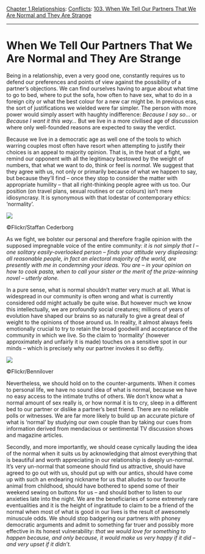 [Chapter 1.Relationships](https://www.theschooloflife.com/thebookoflife/category/relationships/): [Conflicts](https://www.theschooloflife.com/thebookoflife/category/relationships/conflicts/): [103. When We Tell Our Partners That We Are Normal and They Are Strange](https://www.theschooloflife.com/thebookoflife/when-we-tell-our-partners-that-we-are-normal-and-they-are-strange/)

* * *

# When We Tell Our Partners That We Are Normal and They Are Strange

Being in a relationship, even a very good one, constantly requires us to defend our preferences and points of view against the possibility of a partner’s objections. We can find ourselves having to argue about what time to go to bed, where to put the sofa, how often to have sex, what to do in a foreign city or what the best colour for a new car might be. In previous eras, the sort of justifications we wielded were far simpler. The person with more power would simply assert with haughty indifference: _Because I say so_… or _Because I want it this way…_ But we live in a more civilised age of discussion where only well-founded reasons are expected to sway the verdict.

Because we live in a democratic age as well one of the tools to which warring couples most often have resort when attempting to justify their choices is an appeal to majority opinion. That is, in the heat of a fight, we remind our opponent with all the legitimacy bestowed by the weight of numbers, that what we want to do, think or feel is _normal_. We suggest that they agree with us, not only or primarily because of what we happen to say, but because they’ll find – once they stop to consider the matter with appropriate humility – that all right-thinking people agree with us too. Our position (on travel plans, sexual routines or car colours) isn’t mere idiosyncrasy. It is synonymous with that lodestar of contemporary ethics: ‘normality’.

 ![](https://www.theschooloflife.com/thebookoflife/wp-content/uploads/2018/09/28305186829_909d728191_z.jpg)

©Flickr/Staffan Cederborg

As we fight, we bolster our personal and therefore fragile opinion with the supposed impregnable voice of the entire community: _it is not simply that I – one solitary easily-overlooked person – finds your attitude very displeasing: all reasonable people, in fact an electoral majority of the world, are presently with me in condemning your ideas. You are – in your opinion on how to cook pasta, when to call your sister or the merit of the prize-winning novel – utterly alone._

In a pure sense, what is normal shouldn’t matter very much at all. What is widespread in our community is often wrong and what is currently considered odd might actually be quite wise. But however much we know this intellectually, we are profoundly social creatures; millions of years of evolution have shaped our brains so as naturally to give a great deal of weight to the opinions of those around us. In reality, it almost always feels emotionally crucial to try to retain the broad goodwill and acceptance of the community in which we live. So the claim to ‘normality’ (however approximately and unfairly it is made) touches on a sensitive spot in our minds – which is precisely why our partner invokes it so deftly.

 ![](https://www.theschooloflife.com/thebookoflife/wp-content/uploads/2018/09/31875199024_6a22011019_z.jpg)

©Flickr/Bennilover

Nevertheless, we should hold on to the counter-arguments. When it comes to personal life, we have no sound idea of what is normal, because we have no easy access to the intimate truths of others. We don’t know what a normal amount of sex really is, or how normal it is to cry, sleep in a different bed to our partner or dislike a partner’s best friend. There are no reliable polls or witnesses. We are far more likely to build up an accurate picture of what is ‘normal’ by studying our own couple than by taking our cues from information derived from mendacious or sentimental TV discussion shows and magazine articles.

Secondly, and more importantly, we should cease cynically lauding the idea of the normal when it suits us by acknowledging that almost everything that is beautiful and worth appreciating in our relationship is deeply un-normal. It’s very un-normal that someone should find us attractive, should have agreed to go out with us, should put up with our antics, should have come up with such an endearing nickname for us that alludes to our favourite animal from childhood, should have bothered to spend some of their weekend sewing on buttons for us – and should bother to listen to our anxieties late into the night. We are the beneficiaries of some extremely rare eventualities and it is the height of ingratitude to claim to be a friend of the normal when most of what is good in our lives is the result of awesomely minuscule odds. We should stop badgering our partners with phoney democratic arguments and admit to something far truer and possibly more effective in its honest vulnerability: _that we would love for something to happen because, and only because, it would make us very happy if it did – and very upset if it didn’t._
